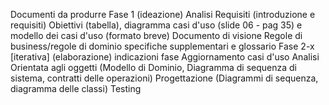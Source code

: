 Documenti da produrre
Fase 1 (ideazione)
  Analisi Requisiti (introduzione e requisiti)
  Obiettivi (tabella), diagramma casi d'uso (slide 06 - pag 35) e modello dei casi d'uso (formato breve)
  Documento di visione
  Regole di business/regole di dominio
  specifiche supplementari e glossario
Fase 2-x [iterativa] (elaborazione)
  indicazioni fase
  Aggiornamento casi d'uso
  Analisi Orientata agli oggetti (Modello di Dominio, Diagramma di sequenza di sistema, contratti delle operazioni)
  Progettazione (Diagrammi di sequenza, diagramma delle classi)
  Testing
